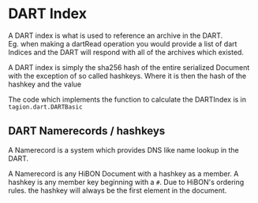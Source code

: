 # DART Index

A DART index is what is used to reference an archive in the DART.  
Eg. when making a dartRead operation you would provide a list of dart Indices and the DART will respond with all of the archives which existed.

A DART index is simply the sha256 hash of the entire serialized Document with the exception of so called hashkeys. Where it is then the hash of the hashkey and the value

The code which implements the function to calculate the DARTIndex is in `tagion.dart.DARTBasic`

## DART Namerecords / hashkeys

A Namerecord is a system which provides DNS like name lookup in the DART.

A Namerecord is any HiBON Document with a hashkey as a member.
A hashkey is any member key beginning with a `#`.
Due to HiBON's ordering rules. the hashkey will always be the first element in the document.
